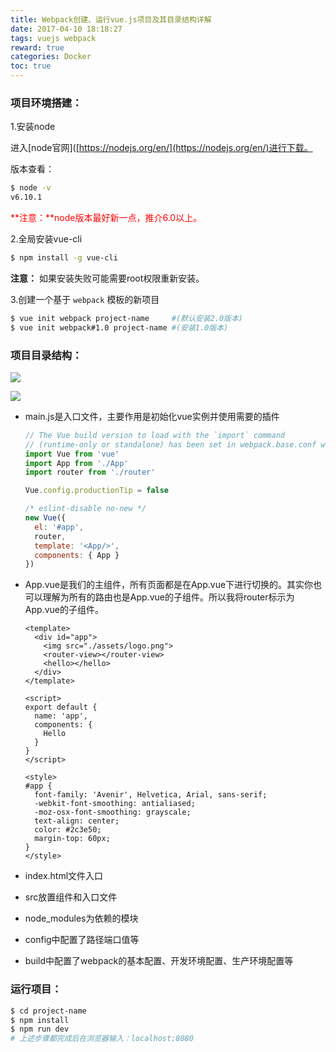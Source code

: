 ```yaml
---
title: Webpack创建、运行vue.js项目及其目录结构详解
date: 2017-04-10 18:18:27
tags: vuejs webpack
reward: true
categories: Docker
toc: true
---
```


### 项目环境搭建：

1.安装node

进入[node官网]([https://nodejs.org/en/](https://nodejs.org/en/)进行下载。

版本查看：

```bash
$ node -v
v6.10.1
```

<p style="color:red;">**注意：**node版本最好新一点，推介6.0以上。 </p>



<!-- more -->



2.全局安装vue-cli

```bash
$ npm install -g vue-cli
```

**注意：** 如果安装失败可能需要root权限重新安装。

3.创建一个基于 `webpack` 模板的新项目

```bash
$ vue init webpack project-name	 	#(默认安装2.0版本)
$ vue init webpack#1.0 project-name #(安装1.0版本)
```

### 项目目录结构：

![](http://i.imgur.com/P64Q8uK.png)



![](http://i.imgur.com/beLRmUA.png)

- main.js是入口文件，主要作用是初始化vue实例并使用需要的插件

  ```js
  // The Vue build version to load with the `import` command
  // (runtime-only or standalone) has been set in webpack.base.conf with an alias.
  import Vue from 'vue'
  import App from './App'
  import router from './router'

  Vue.config.productionTip = false

  /* eslint-disable no-new */
  new Vue({
    el: '#app',
    router,
    template: '<App/>',
    components: { App }
  })
  ```

- App.vue是我们的主组件，所有页面都是在App.vue下进行切换的。其实你也可以理解为所有的路由也是App.vue的子组件。所以我将router标示为App.vue的子组件。

  ```vue
  <template>
    <div id="app">
      <img src="./assets/logo.png">
      <router-view></router-view>
      <hello></hello>
    </div>
  </template>

  <script>
  export default {
    name: 'app',
    components: {
      Hello
    }
  }
  </script>

  <style>
  #app {
    font-family: 'Avenir', Helvetica, Arial, sans-serif;
    -webkit-font-smoothing: antialiased;
    -moz-osx-font-smoothing: grayscale;
    text-align: center;
    color: #2c3e50;
    margin-top: 60px;
  }
  </style>
  ```

- index.html文件入口

- src放置组件和入口文件

- node_modules为依赖的模块

- config中配置了路径端口值等

- build中配置了webpack的基本配置、开发环境配置、生产环境配置等

### 运行项目：

```bash
$ cd project-name
$ npm install
$ npm run dev
# 上述步骤都完成后在浏览器输入：localhost:8080
```

